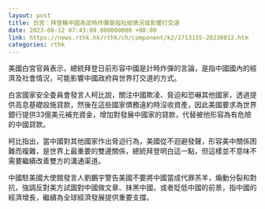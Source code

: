 ```yaml
---
layout: post
title: 白宮：拜登稱中國為定時炸彈是指社經情況或影響打交道
date: 2023-08-12 07:43:09.000000000 +08:00
link: https://news.rthk.hk/rthk/ch/component/k2/1713155-20230812.htm
categories: rthk
---
```


美國白宮官員表示，總統拜登日前形容中國是計時炸彈的言論，是指中國國內的經濟及社會情況，可能影響中國政府與世界打交道的方式。

白宮國家安全委員會發言人柯比說，關注中國欺凌、脅迫和恐嚇其他國家，透過提供高息基礎設施貸款，然後在這些國家債務違約時沒收資產，因此美國要求為世界銀行提供33億美元補充資金，增加對發展中國家的貸款，代替被他形容為有危險的中國貸款。

柯比指出，當中國對其他國家作出脅迫行為，美國從不迴避發聲，形容美中關係困難而複雜，是世界上最重要的雙邊關係，總統拜登明白這一點，但這樣並不意味不需要繼續改善雙方的溝通渠道。

中國駐美國大使館發言人劉鵬宇警告美國不要將中國當成代罪羔羊，煽動分裂和對抗，強調反對美方試圖對中國做文章、抹黑中國，或者貶低中國的前景，指中國的經濟增長，繼續為全球經濟發展提供重要支撐。
